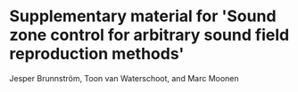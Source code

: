 # Supplementary material for 'Sound zone control for arbitrary sound field reproduction methods'
Jesper Brunnström, Toon van Waterschoot, and Marc Moonen
